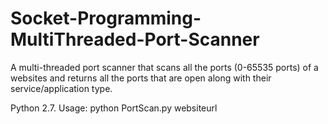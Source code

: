 # Socket-Programming-MultiThreaded-Port-Scanner
A multi-threaded port scanner that scans all the ports (0-65535 ports) of a websites and returns all the ports that are open along with their service/application type. 

Python 2.7.
Usage: python PortScan.py websiteurl
